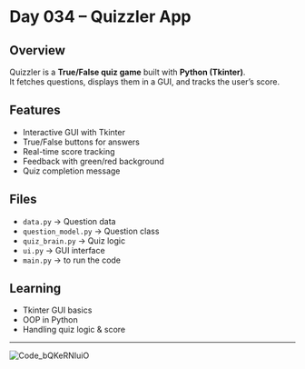 
# Day 034 – Quizzler App

## Overview
Quizzler is a **True/False quiz game** built with **Python (Tkinter)**.  
It fetches questions, displays them in a GUI, and tracks the user’s score.

## Features
- Interactive GUI with Tkinter  
- True/False buttons for answers  
- Real-time score tracking  
- Feedback with green/red background  
- Quiz completion message  


## Files

* `data.py` → Question data
* `question_model.py` → Question class
* `quiz_brain.py` → Quiz logic
* `ui.py` → GUI interface
* `main.py` → to run the code

## Learning

* Tkinter GUI basics
* OOP in Python
* Handling quiz logic & score


---
![Code_bQKeRNIuiO](https://github.com/user-attachments/assets/024ac743-2f67-41c0-bf9d-342d8b7a7863)

